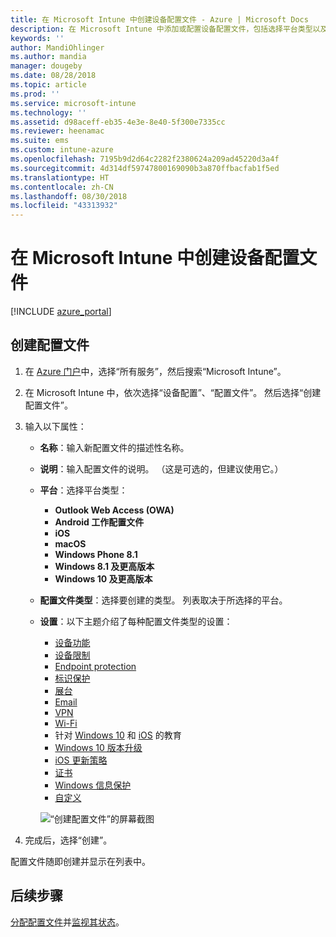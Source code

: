 ```yaml
---
title: 在 Microsoft Intune 中创建设备配置文件 - Azure | Microsoft Docs
description: 在 Microsoft Intune 中添加或配置设备配置文件，包括选择平台类型以及在 Azure 门户内配置设置。
keywords: ''
author: MandiOhlinger
ms.author: mandia
manager: dougeby
ms.date: 08/28/2018
ms.topic: article
ms.prod: ''
ms.service: microsoft-intune
ms.technology: ''
ms.assetid: d98aceff-eb35-4e3e-8e40-5f300e7335cc
ms.reviewer: heenamac
ms.suite: ems
ms.custom: intune-azure
ms.openlocfilehash: 7195b9d2d64c2282f2380624a209ad45220d3a4f
ms.sourcegitcommit: 4d314df59747800169090b3a870ffbacfab1f5ed
ms.translationtype: HT
ms.contentlocale: zh-CN
ms.lasthandoff: 08/30/2018
ms.locfileid: "43313932"
---
```

# <a name="create-a-device-profile-in-microsoft-intune"></a>在 Microsoft Intune 中创建设备配置文件

[!INCLUDE [azure_portal](./includes/azure_portal.md)]

## <a name="create-the-profile"></a>创建配置文件
1. 在 [Azure 门户](https://portal.azure.com)中，选择“所有服务”，然后搜索“Microsoft Intune”。

2. 在 Microsoft Intune 中，依次选择“设备配置”、“配置文件”。 然后选择“创建配置文件”。

3. 输入以下属性：

   - **名称**：输入新配置文件的描述性名称。
   - **说明**：输入配置文件的说明。 （这是可选的，但建议使用它。）
   - **平台**：选择平台类型：  

       - **Outlook Web Access (OWA)**
       - **Android 工作配置文件**
       - **iOS**
       - **macOS**
       - **Windows Phone 8.1**
       - **Windows 8.1 及更高版本**
       - **Windows 10 及更高版本**

   - **配置文件类型**：选择要创建的类型。 列表取决于所选择的平台。
   - **设置**：以下主题介绍了每种配置文件类型的设置：

       -  [设备功能](device-features-configure.md)
       -  [设备限制](device-restrictions-configure.md)
       -  [Endpoint protection](endpoint-protection-configure.md)
       -  [标识保护](identity-protection-configure.md)  
       -  [展台](kiosk-settings.md)
       -  [Email](email-settings-configure.md)
       -  [VPN](vpn-settings-configure.md)
       -  [Wi-Fi](wi-fi-settings-configure.md)
       -  针对 [Windows 10](education-settings-configure.md) 和 [iOS](wi-fi-settings-ios.md) 的教育
       -  [Windows 10 版本升级](edition-upgrade-configure-windows-10.md)
       -  [iOS 更新策略](software-updates-ios.md)
       -  [证书](certificates-configure.md)
       -  [Windows 信息保护](windows-information-protection-configure.md)
       -  [自定义](custom-settings-configure.md)

     ![“创建配置文件”的屏幕截图](./media/create-device-profile.png)

4. 完成后，选择“创建”。

配置文件随即创建并显示在列表中。

## <a name="next-steps"></a>后续步骤
[分配配置文件](device-profile-assign.md)并[监视其状态](device-profile-monitor.md)。
